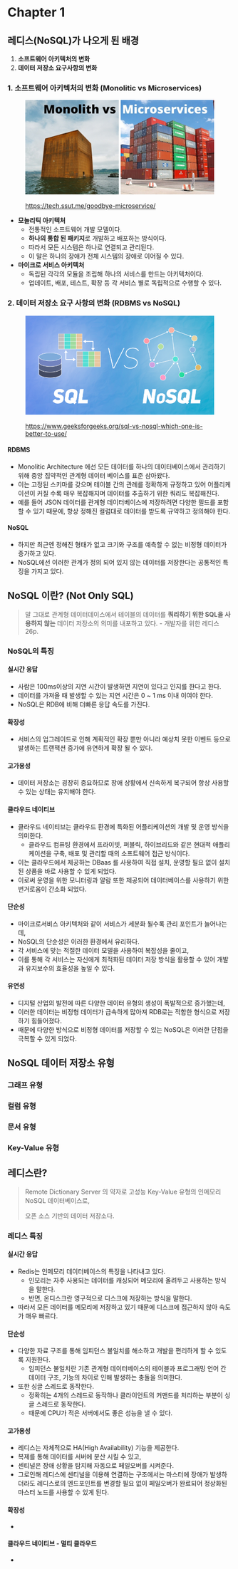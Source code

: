 # Chapter 1

## 레디스(NoSQL)가 나오게 된 배경

1. **소프트웨어 아키텍처의 변화**
2.  &#x20;**데이터 저장소 요구사항의 변화**



### **1. 소프트웨어 아키텍처의 변화  (Monolitic** vs **Microservices)**

<figure><img src="../../.gitbook/assets/image.png" alt=""><figcaption><p><a href="https://tech.ssut.me/goodbye-microservice/">https://tech.ssut.me/goodbye-microservice/</a></p></figcaption></figure>

* **모놀리틱 아키텍처**
  * 전통적인 소프트웨어 개발 모델이다.
  * **하나의 통합 된 패키지**로 개발하고 배포하는 방식이다.
  * 따라서 모든 시스템은 하나로 연결되고 관리된다.
  * 이 말은 하나의 장애가 전체 시스템의 장애로 이어질 수 있다.
* **마이크로 서비스 아키텍처**
  * 독립된 각각의 모듈을 조립해 하나의 서비스를 만드는 아키텍처이다.
  * 업데이트, 배포, 테스트, 확장 등 각 서비스 별로 독립적으로 수행할 수 있다.



### 2. 데이터 저장소 요구 사항의 변화 (RDBMS vs NoSQL)

<figure><img src="../../.gitbook/assets/image (2).png" alt=""><figcaption><p><a href="https://www.geeksforgeeks.org/sql-vs-nosql-which-one-is-better-to-use/">https://www.geeksforgeeks.org/sql-vs-nosql-which-one-is-better-to-use/</a></p></figcaption></figure>

#### **RDBMS**

* Monolitic Architecture 에선 모든 데이터를 하나의 데이터베이스에서 관리하기 위해 중앙 집약적인 관계형 데이터 베이스를 표준 삼아왔다.
* 이는 고정된 스키마를 갖으며  테이블 간의 관례를 정확하게 규정하고 있어 어플리케이션이 커질 수록 매우 복잡해지며 데이터를 추출하기 위한 쿼리도 복잡해진다.
* 예를 들어 JSON 데이터를 관계형 데이터베이스에 저장하려면 다양한 필드를 포함 할 수 있기 때문에, 항상 정해진 컬럼대로 데이터를 받도록 규약하고 정의해야 한다.

#### NoSQL

* 하지만 최근엔 정해진 형태가 없고 크기와 구조를 예측할 수 없는 비정형 데이터가 증가하고 있다.
* NoSQL에선 이러한 관계가 정의 되어 있지 않는 데이터를 저장한다는 공통적인 특징을 가지고 있다.



## NoSQL 이란? (Not Only SQL)

> 말 그대로 관계형 데이터데이스에서 테이블의 데이터를 **쿼리하기 위한 SQL을 사용하지 않는** 데이터 저장소의 의미를 내포하고 있다. - 개발자를 위한 레디스 26p.

### NoSQL의 특징

#### 실시간 응답

* 사람은 100ms이상의 지연 시간이 발생하면 지연이 있다고 인지를 한다고 한다.
* 데이터를 가져올 때 발생할 수 있는 지연 시간은 0  \~ 1 ms 이내 이여야 한다.
* NoSQL은 RDB에 비해 더빠른 응답 속도를 가진다.

#### 확장성

* 서비스의 업그레이드로 인해 계획적인 확장 뿐만 아니라 예상치 못한 이벤트 등으로 발생하는 트랜잭션 증가에 유연하게 확장 될 수 있다.

#### 고가용성

* 데이터 저장소는 굉장히 중요하므로 장애 상황에서 신속하게 복구되어 항상 사용할 수 있는 상태는 유지해야 한다.

#### 클라우드 네이티브

* 클라우드 네이티브는 클라우드 환경에 특화된 어플리케이션의 개발 및 운영 방식을 의미한다.
  * 클라우드 컴퓨팅 환경에서 프라이빗, 퍼블릭, 하이브리드와 같은  현대적 애플리케이션을 구축, 배포 및 관리할 때의 소프트웨어 접근 방식이다.
* 이는 클라우드에서 제공하는 DBaas 를 사용하여 직접 설치, 운영할 필요 없이 설치된 상품을 바로 사용할 수 있게 되었다.
* 이로써 운영을 위한 모니터링과 알람 또한 제공되어 데이터베이스를 사용하기 위한 번거로움이 간소화 되었다.

#### 단순성

* 마이크로서비스 아키텍처와 같이 서비스가 세분화 될수록 관리 포인트가 늘어나는데,
* NoSQL의 단순성은 이러한 환경에서 유리하다.
* 각 서비스에 맞는 적절한 데이터 모델을 사용하여 복잡성을 줄이고,
* 이를 통해 각 서비스는 자신에게 최적화된 데이터 저장 방식을 활용할 수 있어 개발과 유지보수의 효율성을 높일 수 있다.

#### 유연성

* 디지털 산업의 발전에 따른 다양한 데이터 유형의 생성이 폭발적으로 증가했는데,
* 이러한 데이터는 비정형 데이터가 급속하게 많아져 RDB로는 적합한 형식으로 저장하기 힘들어졌다.
* 때문에 다양한 방식으로 비정형 데이터를 저장할 수 있는 NoSQL은 이러한 단점을 극복할 수 있게 되었다.

## NoSQL 데이터 저장소 유형

### 그래프 유형

### 컬럼 유형

### 문서 유형

### Key-Value 유형



## 레디스란?

> Remote Dictionary Server 의 약자로 고성능 Key-Value 유형의 인메모리 NoSQL 데이터베이스로,
>
> 오픈 소스 기반의 데이터 저장소다.

### 레디스 특징

#### 실시간 응답

* Redis는 인메모리 데이터베이스의 특징을 나타내고 있다.
  * 인모리는 자주 사용되는 데이터를 캐싱되어 메모리에 올려두고 사용하는 방식을 말한다.
  * 반면, 온디스크란 영구적으로 디스크에 저장하는 방식을 말한다.
* 따라서 모든 데이터를 메모리에 저장하고 있기 때문에 디스크에 접근하지 않아 속도가 매우 빠르다.

#### 단순성

* 다양한 자료 구조를 통해 임피던스 불일치를 해소하고 개발을 편리하게 할 수 있도록 지원한다.
  * 임피던스 불일치란 기존 관계형 데이터베이스의 테이블과 프로그래밍 언어 간 데이터 구조, 기능의 차이로 인해 발생하는 충돌을 의미한다.
* 또한 싱글 스레드로 동작한다.
  * 정확히는 4개의 스레드로 동작하나 클라이언트의 커맨드를 처리하는 부분이 싱글 스레드로 동작한다.
  * 때문에 CPU가 적은 서버에서도 좋은 성능을 낼 수 있다.

#### 고가용성

* 레디스는 자체적으로 HA(High Availability) 기능을 제공한다.
* 복제를 통해 데이터를 서버에 분산 시킬 수 있고,
* 센티널은 장애 상황을 탐지해 자동으로 페일오버를 시켜준다.
* 그로인해 레디스에 센티널을 이용해 연결하는 구조에서는 마스터에 장애가 발생하더라도 레디스로의 엔드포인트를 변경할 필요 없이 페일오버가 완료되어 정상화된 마스터 노드를 사용할 수 있게 된다.

#### 확장성

*

#### 클라우드 네이티브 - 멀티 클라우드

*



